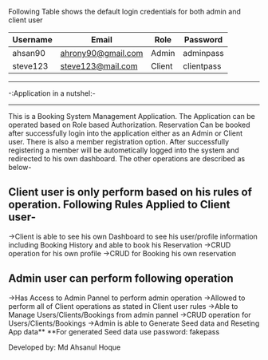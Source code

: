 Following Table shows the default login credentials for both admin and client user

| Username | Email              | Role   | Password   |
| -------- | ------------------ | ------ | ---------- |
| ahsan90  | ahrony90@gmail.com | Admin  | adminpass  |
| steve123 | steve123@mail.com  | Client | clientpass |

---

-:Application in a nutshel:-

---

This is a Booking System Management Application. The Application can be operated based on Role based Authorization. Reservation Can be booked after successfully login into the application either as an Admin or Client user. There is also a member registration option. After successfully registering a member will be autometically logged into the system and redirected to his own dashboard. The other operations are described as below-

## Client user is only perform based on his rules of operation. Following Rules Applied to Client user-

->Client is able to see his own Dashboard to see his user/profile information including Booking History and able to book his Reservation
->CRUD operation for his own profile
->CRUD for Booking his own reservation

## Admin user can perform following operation

->Has Access to Admin Pannel to perform admin operation
->Allowed to perform all of Client operations as stated in Client user rules
->Able to Manage Users/Clients/Bookings from admin pannel
->CRUD operation for Users/Clients/Bookings
->Admin is able to Generate Seed data and Reseting App data\*\*
\*\*For generated Seed data use password: fakepass

Developed by: Md Ahsanul Hoque
